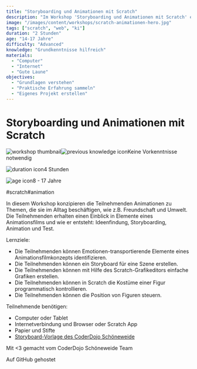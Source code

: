 ```yaml
---
title: "Storyboarding und Animationen mit Scratch"
description: "Im Workshop 'Storyboarding und Animationen mit Scratch' entdecken Jugendliche die Welt der Animation. Keine Vorkenntnisse erforderlich!"
image: "/images/content/workshops/scratch-animationen-hero.jpg"
tags: ["scratch", "web", "ki"]
duration: "2 Stunden"
age: "14-17 Jahre"
difficulty: "Advanced"
knowledge: "Grundkenntnisse hilfreich"
materials:
  - "Computer"
  - "Internet"
  - "Gute Laune"
objectives:
  - "Grundlagen verstehen"
  - "Praktische Erfahrung sammeln"
  - "Eigenes Projekt erstellen"
---
```


# Storyboarding und Animationen mit Scratch

![workshop thumbnail](/de/workshops/scratch-animationen/storyboard.png)![previous knowledge icon](/images/knowledge.svg)Keine Vorkenntnisse notwendig

![duration icon](/images/clock.svg)4 Stunden

![age icon](/images/user.svg)8 - 17 Jahre

#scratch#animation

In diesem Workshop konzipieren die Teilnehmenden Animationen zu Themen, die sie im Alltag beschäftigen, wie z.B. Freundschaft und Umwelt. Die Teilnehmenden erhalten einen Einblick in Elemente eines Animationsfilms und wie er entsteht: Ideenfindung, Storyboarding, Animation und Test.

Lernziele:

- Die Teilnehmenden können Emotionen-transportierende Elemente eines Animationsfilmkonzepts identifizieren.
- Die Teilnehmenden können ein Storyboard für eine Szene erstellen.
- Die Teilnehmenden können mit Hilfe des Scratch-Grafikeditors einfache Grafiken erstellen.
- Die Teilnehmenden können in Scratch die Kostüme einer Figur programmatisch kontrollieren.
- Die Teilnehmenden können die Position von Figuren steuern.

Teilnehmende benötigen:

- Computer oder Tablet
- Internetverbindung und Browser oder Scratch App
- Papier und Stifte
- [Storyboard-Vorlage des CoderDojo Schöneweide](coderdojo-schoeneweide.github.io/docs/storyboard-vorlage.jpg)

Mit <3 gemacht vom CoderDojo Schöneweide Team

Auf GitHub gehostet

